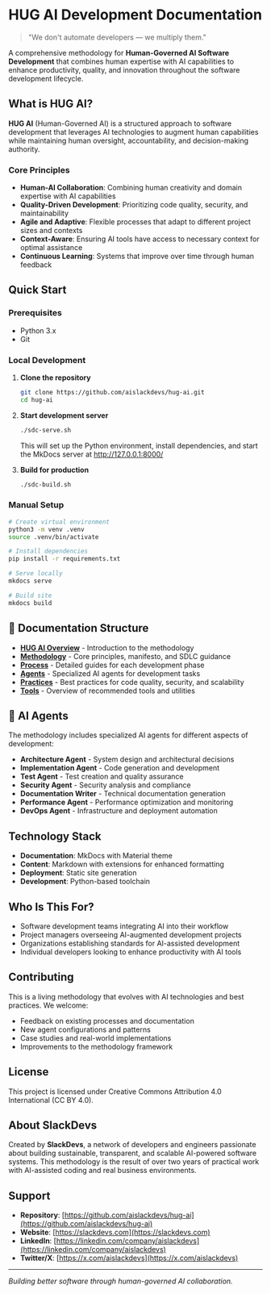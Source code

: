 # HUG AI Development Documentation

> "We don't automate developers — we multiply them."

A comprehensive methodology for **Human-Governed AI Software Development** that combines human expertise with AI capabilities to enhance productivity, quality, and innovation throughout the software development lifecycle.

## What is HUG AI?

**HUG AI** (Human-Governed AI) is a structured approach to software development that leverages AI technologies to augment human capabilities while maintaining human oversight, accountability, and decision-making authority.

### Core Principles

- **Human-AI Collaboration**: Combining human creativity and domain expertise with AI capabilities
- **Quality-Driven Development**: Prioritizing code quality, security, and maintainability
- **Agile and Adaptive**: Flexible processes that adapt to different project sizes and contexts
- **Context-Aware**: Ensuring AI tools have access to necessary context for optimal assistance
- **Continuous Learning**: Systems that improve over time through human feedback

## Quick Start

### Prerequisites

- Python 3.x
- Git

### Local Development

1. **Clone the repository**
   ```bash
   git clone https://github.com/aislackdevs/hug-ai.git
   cd hug-ai
   ```

2. **Start development server**
   ```bash
   ./sdc-serve.sh
   ```
   This will set up the Python environment, install dependencies, and start the MkDocs server at http://127.0.0.1:8000/

3. **Build for production**
   ```bash
   ./sdc-build.sh
   ```

### Manual Setup

```bash
# Create virtual environment
python3 -m venv .venv
source .venv/bin/activate

# Install dependencies
pip install -r requirements.txt

# Serve locally
mkdocs serve

# Build site
mkdocs build
```

## 📖 Documentation Structure

- **[HUG AI Overview](docs/hug-ai/whats-is-hug-ai.md)** - Introduction to the methodology
- **[Methodology](docs/methodology/)** - Core principles, manifesto, and SDLC guidance
- **[Process](docs/process/)** - Detailed guides for each development phase
- **[Agents](docs/agents/)** - Specialized AI agents for development tasks
- **[Practices](docs/practices/)** - Best practices for code quality, security, and scalability
- **[Tools](docs/tools/)** - Overview of recommended tools and utilities

## 🤖 AI Agents

The methodology includes specialized AI agents for different aspects of development:

- **Architecture Agent** - System design and architectural decisions
- **Implementation Agent** - Code generation and development
- **Test Agent** - Test creation and quality assurance
- **Security Agent** - Security analysis and compliance
- **Documentation Writer** - Technical documentation generation
- **Performance Agent** - Performance optimization and monitoring
- **DevOps Agent** - Infrastructure and deployment automation

## Technology Stack

- **Documentation**: MkDocs with Material theme
- **Content**: Markdown with extensions for enhanced formatting
- **Deployment**: Static site generation
- **Development**: Python-based toolchain

## Who Is This For?

- Software development teams integrating AI into their workflow
- Project managers overseeing AI-augmented development projects
- Organizations establishing standards for AI-assisted development
- Individual developers looking to enhance productivity with AI tools

## Contributing

This is a living methodology that evolves with AI technologies and best practices. We welcome:

- Feedback on existing processes and documentation
- New agent configurations and patterns
- Case studies and real-world implementations
- Improvements to the methodology framework

## License

This project is licensed under Creative Commons Attribution 4.0 International (CC BY 4.0).

## About SlackDevs

Created by **SlackDevs**, a network of developers and engineers passionate about building sustainable, transparent, and scalable AI-powered software systems. This methodology is the result of over two years of practical work with AI-assisted coding and real business environments.

## Support

- **Repository**: [https://github.com/aislackdevs/hug-ai](https://github.com/aislackdevs/hug-ai)
- **Website**: [https://slackdevs.com](https://slackdevs.com)
- **LinkedIn**: [https://linkedin.com/company/aislackdevs](https://linkedin.com/company/aislackdevs)
- **Twitter/X**: [https://x.com/aislackdevs](https://x.com/aislackdevs)

---

*Building better software through human-governed AI collaboration.*